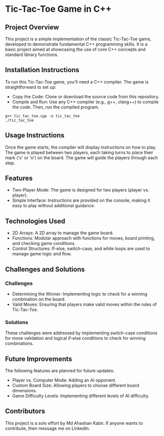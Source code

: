 
# Tic-Tac-Toe Game in C++




## Project Overview

This project is a simple implementation of the classic Tic-Tac-Toe game, developed to demonstrate fundamental C++ programming skills. It is a basic project aimed at showcasing the use of core C++ concepts and standard library functions.
## Installation Instructions

To run this Tic-Tac-Toe game, you'll need a C++ compiler. The game is straightforward to set up:

- Copy the Code: Clone or download the source code from this repository.
- Compile and Run: Use any C++ compiler (e.g., g++, clang++) to compile the code. Then, run the compiled program.
```
g++ tic_tac_toe.cpp -o tic_tac_toe
./tic_tac_toe
```
## Usage Instructions
Once the game starts, the compiler will display instructions on how to play. The game is played between two players, each taking turns to place their mark ('x' or 'o') on the board. The game will guide the players through each step.
## Features

- Two-Player Mode: The game is designed for two players (player vs. player).
- Simple Interface: Instructions are provided on the console, making it easy to play without additional guidance.


## Technologies Used
- 2D Arrays: A 2D array to manage the game board.
- Functions: Modular approach with functions for moves, board printing, and checking game conditions.
- Control Structures: If-else, switch-case, and while loops are used to manage game logic and flow.
## Challenges and Solutions
### Challenges
- Determining the Winner: Implementing logic to check for a winning combination on the board.
- Valid Moves: Ensuring that players make valid moves within the rules of Tic-Tac-Toe.
### Solutions
These challenges were addressed by implementing switch-case conditions for move validation and logical if-else conditions to check for winning combinations.
## Future Improvements
The following features are planned for future updates:

- Player vs. Computer Mode: Adding an AI opponent.
- Custom Board Size: Allowing players to choose different board dimensions.
- Game Difficulty Levels: Implementing different levels of AI difficulty.
## Contributors
This project is a solo effort by Md Ahashan Kabir.
If anyone wants to contribute, then message me on LinkedIn.
